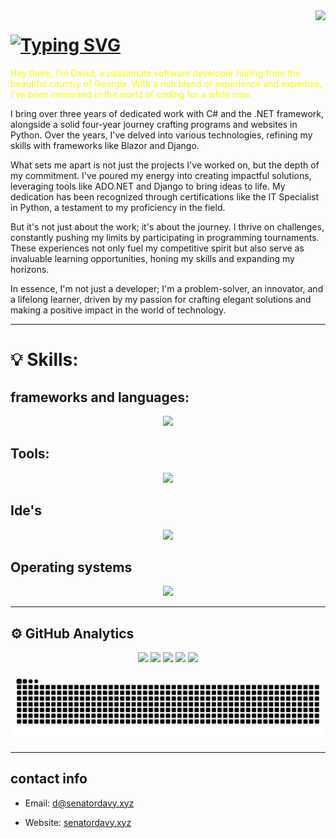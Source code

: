 <img align="right" src="https://visitor-badge.laobi.icu/badge?page_id=Davy-G.visitor-badge&left_color=blue&right_color=red" />

# [![Typing SVG](https://readme-typing-svg.demolab.com/?lines=First+line+of+text;Second+line+of+text)](https://git.io/typing-svg)






<p style="color: #f4fc03;">
Hey there, I'm David, a passionate software developer hailing from the beautiful country of Georgia. With a rich blend of experience and expertise, I've been immersed in the world of coding for a while now.

I bring over three years of dedicated work with C# and the .NET framework, alongside a solid four-year journey crafting programs and websites in Python. Over the years, I've delved into various technologies, refining my skills with frameworks like Blazor and Django.

What sets me apart is not just the projects I've worked on, but the depth of my commitment. I've poured my energy into creating impactful solutions, leveraging tools like ADO.NET and Django to bring ideas to life. My dedication has been recognized through certifications like the IT Specialist in Python, a testament to my proficiency in the field.

But it's not just about the work; it's about the journey. I thrive on challenges, constantly pushing my limits by participating in programming tournaments. These experiences not only fuel my competitive spirit but also serve as invaluable learning opportunities, honing my skills and expanding my horizons.

In essence, I'm not just a developer; I'm a problem-solver, an innovator, and a lifelong learner, driven by my passion for crafting elegant solutions and making a positive impact in the world of technology.
</p>

<hr>

# 💡 Skills:

## frameworks and languages:
<p align="center">
  <a href="https://skillicons.dev">
    <img src="https://skillicons.dev/icons?i=cs,py,cpp,c,html,css,dotnet,js,rust,flask,django,fastapi,sqlite,tailwind,bootstrap"/>
  </a>
</p>

## Tools:
<p align="center">
  <a href="https://skillicons.dev">
    <img src="https://skillicons.dev/icons?i=docker,cloudflare,ai,ps,github,azure,stackoverflow,vim"/>
  </a>
</p>

## Ide's
<p align="center">
  <a href="https://skillicons.dev">
    <img src="https://skillicons.dev/icons?i=pycharm,rider,clion,vscode,visualstudio"/>
  </a>
</p>

## Operating systems
<p align="center">
  <a href="https://skillicons.dev">
    <img src="https://skillicons.dev/icons?i=arch,mint,debian,ubuntu,linux,windows"/>
  </a>
</p>

<hr>

## ⚙️ GitHub Analytics


<p align="center">
        <img src="https://github-profile-summary-cards.vercel.app/api/cards/profile-details?username=Davy-G&theme=2077">
        <img src="https://github-profile-summary-cards.vercel.app/api/cards/repos-per-language?username=Davy-G&theme=2077">
        <img src="https://github-profile-summary-cards.vercel.app/api/cards/most-commit-language?username=Davy-G&theme=2077">
        <img src="https://github-profile-summary-cards.vercel.app/api/cards/stats?username=Davy-G&theme=2077">
        <img src="https://github-profile-summary-cards.vercel.app/api/cards/productive-time?username=Davy-G&theme=2077">
</p>




![snake gif](https://github.com/Davy-G/Davy-G/blob/output/github-contribution-grid-snake.svg)

<hr>

## contact info
 - Email: d@senatordavy.xyz
 + Website:  [senatordavy.xyz](https://senatordavy.xyz)














